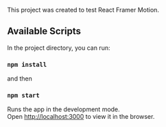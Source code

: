 This project was created to test React Framer Motion.

## Available Scripts

In the project directory, you can run:
### `npm install`
and then
### `npm start`

Runs the app in the development mode.<br />
Open [http://localhost:3000](http://localhost:3000) to view it in the browser.
